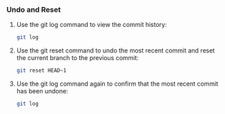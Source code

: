### Undo  and  Reset

1. Use the git log command to view the commit history:

   ```bash
   git log
   ```

2. Use the git reset command to undo the most recent commit and reset the current branch to the previous commit:

   ```bash
   git reset HEAD~1
   ```

3. Use the git log command again to confirm that the most recent commit has been undone:

   ```bash
   git log
   ```